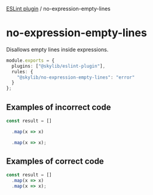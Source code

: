 [ESLint plugin](index.md) / no-expression-empty-lines

# no-expression-empty-lines

Disallows empty lines inside expressions.

```ts
module.exports = {
  plugins: ["@skylib/eslint-plugin"],
  rules: {
    "@skylib/no-expression-empty-lines": "error"
  }
};
```

## Examples of incorrect code

```ts
const result = []

  .map(x => x)

  .map(x => x);
```

## Examples of correct code

```ts
const result = []
  .map(x => x)
  .map(x => x);
```